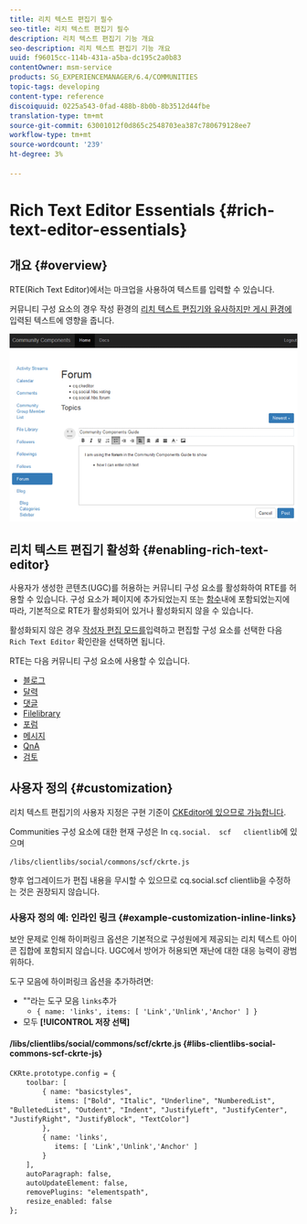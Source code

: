 ```yaml
---
title: 리치 텍스트 편집기 필수
seo-title: 리치 텍스트 편집기 필수
description: 리치 텍스트 편집기 기능 개요
seo-description: 리치 텍스트 편집기 기능 개요
uuid: f96015cc-114b-431a-a5ba-dc195c2a0b83
contentOwner: msm-service
products: SG_EXPERIENCEMANAGER/6.4/COMMUNITIES
topic-tags: developing
content-type: reference
discoiquuid: 0225a543-0fad-488b-8b0b-8b3512d44fbe
translation-type: tm+mt
source-git-commit: 63001012f0d865c2548703ea387c780679128ee7
workflow-type: tm+mt
source-wordcount: '239'
ht-degree: 3%

---
```



# Rich Text Editor Essentials {#rich-text-editor-essentials}

## 개요 {#overview}

RTE(Rich Text Editor)에서는 마크업을 사용하여 텍스트를 입력할 수 있습니다.

커뮤니티 구성 요소의 경우 작성 환경의 [리치 텍스트 편집기와 유사하지만 게시 환경에](../../help/sites-authoring/rich-text-editor.md)입력된 텍스트에 영향을 줍니다.

![chlimage_1-410](assets/chlimage_1-410.png)

## 리치 텍스트 편집기 활성화 {#enabling-rich-text-editor}

사용자가 생성한 콘텐츠(UGC)를 허용하는 커뮤니티 구성 요소를 활성화하여 RTE를 허용할 수 있습니다. 구성 요소가 페이지에 추가되었는지 또는 [함수](functions.md)내에 포함되었는지에 따라, 기본적으로 RTE가 활성화되어 있거나 활성화되지 않을 수 있습니다.

활성화되지 않은 경우 [작성자 편집 모드를](sites-console.md#authoring-site-content)입력하고 편집할 구성 요소를 선택한 다음 `Rich Text Editor` 확인란을 선택하면 됩니다.

RTE는 다음 커뮤니티 구성 요소에 사용할 수 있습니다.

* [블로그](blog-feature.md)
* [달력](calendar.md)
* [댓글](comments.md)
* [Filelibrary](file-library.md)
* [포럼](forum.md)
* [메시지](configure-messaging.md)
* [QnA](working-with-qna.md)
* [검토](reviews.md)

## 사용자 정의 {#customization}

리치 텍스트 편집기의 사용자 지정은 구현 기준이 [CKEditor에 있으므로 가능합니다](https://www.ckeditor.com/).

Communities 구성 요소에 대한 현재 구성은 In `cq.social.  scf   clientlib`에 있으며

`/libs/clientlibs/social/commons/scf/ckrte.js`

향후 업그레이드가 편집 내용을 무시할 수 있으므로 cq.social.scf clientlib을 수정하는 것은 권장되지 않습니다.

### 사용자 정의 예: 인라인 링크 {#example-customization-inline-links}

보안 문제로 인해 하이퍼링크 옵션은 기본적으로 구성원에게 제공되는 리치 텍스트 아이콘 집합에 포함되지 않습니다. UGC에서 방어가 허용되면 재난에 대한 대응 능력이 광범위하다.

도구 모음에 하이퍼링크 옵션을 추가하려면:

* &quot;&quot;라는 도구 모음 `links`추가
   * `{ name: 'links', items: [ 'Link','Unlink','Anchor' ] }`
* 모두 **[!UICONTROL 저장 선택]**

#### /libs/clientlibs/social/commons/scf/ckrte.js {#libs-clientlibs-social-commons-scf-ckrte-js}

```
CKRte.prototype.config = {
    toolbar: [
        { name: "basicstyles",
           items: ["Bold", "Italic", "Underline", "NumberedList", "BulletedList", "Outdent", "Indent", "JustifyLeft", "JustifyCenter", "JustifyRight", "JustifyBlock", "TextColor"]
        },
        { name: 'links', 
           items: [ 'Link','Unlink','Anchor' ] 
        }
    ],
    autoParagraph: false,
    autoUpdateElement: false,
    removePlugins: "elementspath",
    resize_enabled: false
};
```


